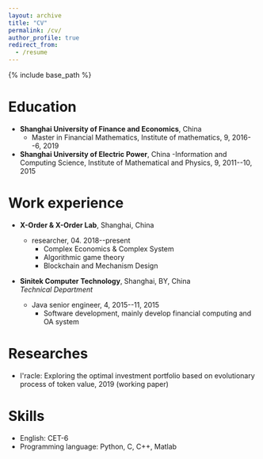 ```yaml
---
layout: archive
title: "CV"
permalink: /cv/
author_profile: true
redirect_from:
  - /resume
---
```


{% include base_path %}

Education
======
* **Shanghai University of Finance and Economics**, China
  - Master in Financial Mathematics, Institute of mathematics, 9, 2016--6, 2019
* **Shanghai University of Electric Power**, China
  -Information and Computing Science, Institute of Mathematical and Physics, 9, 2011--10, 2015


Work experience
======
* **X-Order & X-Order Lab**, Shanghai, China  
  * researcher, 04. 2018--present
    - Complex Economics & Complex System
    - Algorithmic game theory
    - Blockchain and Mechanism Design

* **Sinitek Computer Technology**, Shanghai, BY, China  
*Technical Department*
  * Java senior engineer, 4, 2015--11, 2015
    - Software development, mainly develop financial computing and OA system 

  
<!-- Skills
======
* Skill 1
* Skill 2
  * Sub-skill 2.1
  * Sub-skill 2.2
  * Sub-skill 2.3
* Skill 3 -->

Researches
======
* I'racle: Exploring the optimal investment portfolio based on evolutionary process of token value, 2019 (working paper)
  
Skills
======
* English: CET-6
* Programming language: Python, C, C++, Matlab

  

  

